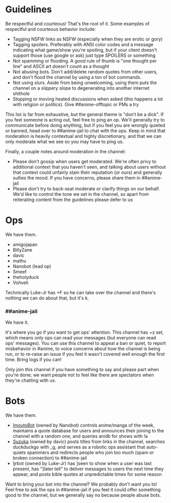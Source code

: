 # Guidelines

Be respectful and courteous! That's the root of it. Some examples of respectful and courteous behavior include:
* Tagging NSFW links as NSFW (especially when they are erotic or gory)
* Tagging spoilers. Preferably with ANSI color codes and a message indicating what game/show you're spoiling, but if your client doesn't support those (use google or ask) just type SPOILERS or something
* Not spamming or flooding. A good rule of thumb is "one thought per line" and ASCII art doesn't count as a thought
* Not abusing bots. Don't add/delete random quotes from other users, and don't flood the channel by using a ton of bot commands.
* Not using slurs. Aside from being unwelcoming, using them puts the channel on a slippery slope to degenerating into another internet shithole
* Stopping or moving heated discussions when asked (this happens a lot with religion or politics). Give ##anime-offtopic or PMs a try

This list is far from exhaustive, but the general theme is "don't be a dick". If you feel someone is acting out, feel free to ping an op. We'll generally try to communicate before doing anything, but if you feel you are wrongly quieted or banned, head over to ##anime-jail to chat with the ops. Keep in mind that moderation is heavily contextual and highly discretionary, and that we can only moderate what we see so you may have to ping us.

Finally, a couple notes around moderation in the channel:
* Please don't gossip when users get moderated. We're often privy to additional context that you haven't seen, and talking about users without that context could unfairly stain their reputation (or ours) and generally sullies the mood. If you have concerns, please share them in ##anime-jail
* Please don't try to back-seat moderate or clarify things on our behalf. We'd like to control the tone we set in the channel, so apart from reiterating content from the guidelines please defer to us

# Ops

We have them.

* amigojapan
* BillyZane
* davic
* mathu
* Nanobot (lead op)
* Smeef
* theholyduck
* Vohveli

Technically Luke-Jr has +F so he can take over the channel and there's nothing we can do about that, but it's k.

### \#\#anime-jail

We have it.

It's where you go if you want to get ops' attention. This channel has +z set, which means only ops can read your messages (but everyone can read ops' messages). You can use this channel to appeal a ban or quiet, to report misbehavior in #anime, to voice concerns about how the channel is being run, or to re-raise an issue if you feel it wasn't covered well enough the first time. Bring logs if you can!

Only join this channel if you have something to say and please part when you're done; we want people not to feel like there are spectators when they're chatting with us.

# Bots

We have them.


* [ImoutoBot](https://github.com/freenode-anime/stuff/blob/master/bots.md#imoutobot) (owned by Nanobot) controls anime/manga of the week, maintains a quote database for users and announces their joining to the channel with a random one, and queries anidb for shows with !a
* [Suzuka](https://github.com/freenode-anime/stuff/blob/master/bots.md#suzuka) (owned by davic) posts titles from links in the channel, searches duckduckgo with _g, and serves as a robotic ops assistant that auto-quiets spammers and redirects people who join too much (spam or broken connection) to ##anime-jail
* ljrbot (owned by Luke-Jr) has ]seen to show when a user was last present, has "]later tell" to deliver messages to users the next time they appear, and posts bible quotes at unpredictable times for some reason

Want to bring your bot into the channel? We probably don't want you to! Feel free to ask the ops in ##anime-jail if you feel it could offer something good to the channel, but we generally say no because people abuse bots.

